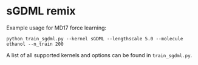 # sGDML remix

Example usage for MD17 force learning:

```
python train_sgdml.py --kernel sGDML --lengthscale 5.0 --molecule ethanol --n_train 200
```
A list of all supported kernels and options can be found in `train_sgdml.py`.
